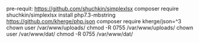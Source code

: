 pre-requit:
https://github.com/shuchkin/simplexlsx
composer require shuchkin/simplexlsx
install php7.3-mbstring
https://github.com/kherge/php.json
composer require kherge/json=^3
chown user /var/www/uploads/
chmod -R 0755 /var/www/uploads/
chown user /var/www/dat/
chmod -R 0755 /var/www/dat/